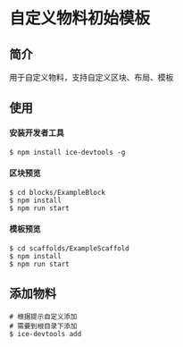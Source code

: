 # 自定义物料初始模板

## 简介

用于自定义物料，支持自定义区块、布局、模板

## 使用

#### 安装开发者工具

```
$ npm install ice-devtools -g
```

#### 区块预览

```
$ cd blocks/ExampleBlock
$ npm install
$ npm run start
```

#### 模板预览

```
$ cd scaffolds/ExampleScaffold
$ npm install
$ npm run start
```

## 添加物料

```
# 根据提示自定义添加
# 需要到根目录下添加
$ ice-devtools add
```
